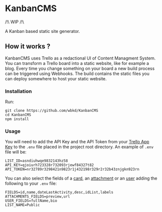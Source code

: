 # KanbanCMS

/!\ WIP /!\

A Kanban based static site generator.

## How it works ?

KanbanCMS uses Trello as a redactional UI of Content Managment System. You can transform a Trello board into a static website, like for example a blog. Every time you change something on your board a new build process can be triggered using Webhooks. The build contains the static files you can deploy somewhere to host your static website.

### Installation

Run:
```
git clone https://github.com/wbkd/KanbanCMS
cd KanbanCMS
npm install
```

### Usage

You will need to add the API Key and the API Token from your [Trello App Key](https://trello.com/app-key) to the `.env` file placed in the project root directory.
An example of `.env` file will be:

```
LIST_ID=asndiuhwqe9832143hz58
API_KEY=qjoiurh723328r732093rjewf84327t82
API_TOKEN=nr32789r3298421n9823r1j432198r329r2r32b43znjgkn923rn
```

You can also select the fields of a [card](https://developers.trello.com/reference#card-object), an [attachment](https://developers.trello.com/v1.0/reference#attachments) or an [user](https://developers.trello.com/v1.0/reference#member-object) adding the following to your `.env` file:
```
FIELDS=id,name,dateLastActivity,desc,idList,labels
ATTACHMENTS_FIELDS=preview,url
USER_FIELDS=fullName,bio
LIST_NAME=Public
```

